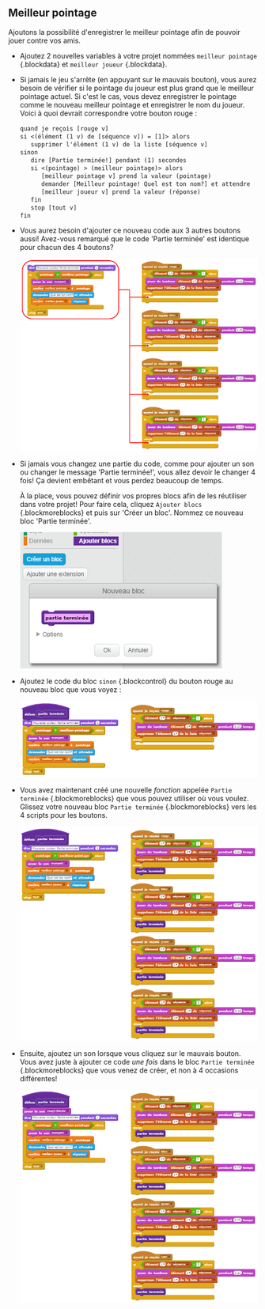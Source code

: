 ## Meilleur pointage

Ajoutons la possibilité d'enregistrer le meilleur pointage afin de pouvoir jouer contre vos amis.

+ Ajoutez 2 nouvelles variables à votre projet nommées `meilleur pointage` {.blockdata} et `meilleur joueur` {.blockdata}.

+ Si jamais le jeu s'arrête (en appuyant sur le mauvais bouton), vous aurez besoin de vérifier si le pointage du joueur est plus grand que le meilleur pointage actuel. Si c'est le cas, vous devez enregistrer le pointage comme le nouveau meilleur pointage et enregistrer le nom du joueur. Voici à quoi devrait correspondre votre bouton rouge :

	```blocks
    quand je reçois [rouge v]
    si <(élément (1 v) de [séquence v]) = [1]> alors
       supprimer l'élément (1 v) de la liste [séquence v]
    sinon
       dire [Partie terminée!] pendant (1) secondes
       si <(pointage) > (meilleur pointage)> alors
          [meilleur pointage v] prend la valeur (pointage)
          demander [Meilleur pointage! Quel est ton nom?] et attendre
          [meilleur joueur v] prend la valeur (réponse)
       fin
       stop [tout v]
    fin
	```

+ Vous aurez besoin d'ajouter ce nouveau code aux 3 autres boutons aussi! Avez-vous remarqué que le code 'Partie terminée' est identique pour chacun des 4 boutons?

	![capture d'écran](images/colour-same.png)

+ Si jamais vous changez une partie du code, comme pour ajouter un son ou changer le message 'Partie terminée!', vous allez devoir le changer 4 fois! Ça devient embêtant et vous perdez beaucoup de temps.

	À la place, vous pouvez définir vos propres blocs afin de les réutiliser dans votre projet! Pour faire cela, cliquez `Ajouter blocs` {.blockmoreblocks} et puis sur 'Créer un bloc'. Nommez ce nouveau bloc 'Partie terminée'.

	![capture d'écran](images/colour-more.png)

+ Ajoutez le code du bloc `sinon` {.blockcontrol} du bouton rouge au nouveau bloc que vous voyez :

	![capture d'écran](images/colour-make-block.png)

+ Vous avez maintenant créé une nouvelle _fonction_ appelée `Partie terminée` {.blockmoreblocks} que vous pouvez utiliser où vous voulez. Glissez votre nouveau bloc `Partie terminée` {.blockmoreblocks} vers les 4 scripts pour les boutons.

	![capture d'écran](images/colour-use-block.png)

+ Ensuite, ajoutez un son lorsque vous cliquez sur le mauvais bouton. Vous avez juste à ajouter ce code _une fois_ dans le bloc `Partie terminée` {.blockmoreblocks} que vous venez de créer, et non à 4 occasions différentes!

	![capture d'écran](images/colour-cough.png)
